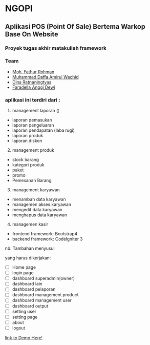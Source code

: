 # NGOPI
## Aplikasi POS (Point Of Sale) Bertema Warkop Base On Website
### Proyek tugas akhir matakuliah framework

### Team
* [Moh. Fathur Rohman](https://github.com/rahmanboy987)
* [Muhammad Daffa Amirul Wachid](https://github.com/daffanaw)
* [Dina Ratnaningtyas](https://github.com/dinaratnatys)
* [Faradella Anggi Dewi](https://github.com/faradella)

### aplikasi ini terdiri dari :
1. management laporan ()
  * laporan pemasukan
  * laporan pengeluaran
  * laporan pendapatan (laba rugi)
  * laporan produk
  * laporan diskon

2. management produk
  * stock barang
  * kategori produk
  * paket
  * promo
  * Pemesanan Barang

3. management karyawan
  * menambah data karyawan
  * managemen akses karyawan
  * mengedit data karyawan
  * menghapus data karyawan

4. managemen kasir

* frontend framework: Bootstrap4
* backend framework: CodeIgniter 3


nb: Tambahan menyusul

yang harus dikerjakan:
- [ ] Home page
- [ ] login page
- [ ] dashboard superadmin(owner)
- [ ] dashboard lain
- [ ] dashboard pelaporan 
- [ ] dashboard management product
- [ ] dashboard management user
- [ ] dashboard output
- [ ] setting user
- [ ] setting page
- [ ] about
- [ ] logout

[link to Demo Here!](#)
